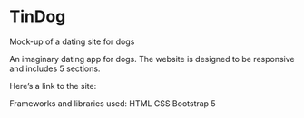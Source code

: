 # TinDog
Mock-up of a dating site for dogs

An imaginary dating app for dogs. The website is designed to be responsive and includes 5 sections. 

Here’s a link to the site: 

Frameworks and libraries used:
HTML
CSS
Bootstrap 5
